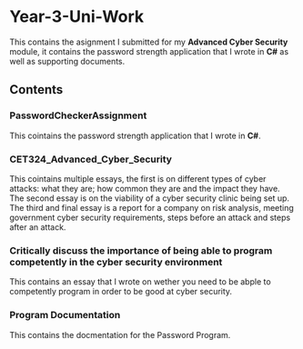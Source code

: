 # Year-3-Uni-Work
This contains the asignment I submitted for my **Advanced Cyber Security** module, it contains the password strength application that I wrote in **C#** as well as supporting documents.

## Contents

### PasswordCheckerAssignment
This cointains the password strength application that I wrote in **C#**.

### CET324_Advanced_Cyber_Security
This cointains multiple essays, the first is on different types of cyber attacks: what they are; how common they are and the impact they have. The second essay is on the viability of a cyber security clinic being set up. The third and final essay is a report for a company on risk analysis, meeting government cyber security requirements, steps before an attack and steps after an attack.

### Critically discuss the importance of being able to program competently in the cyber security environment
This contains an essay that I wrote on wether you need to be abple to competently program in order to be good at cyber security.

### Program Documentation
This contains the docmentation for the Password Program.

